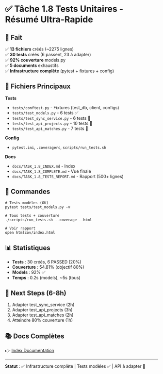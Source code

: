 # ✅ Tâche 1.8 Tests Unitaires - Résumé Ultra-Rapide

## 🎯 Fait

✅ **13 fichiers** créés (~2275 lignes)  
✅ **30 tests** créés (6 passent, 23 à adapter)  
✅ **92% couverture** models.py  
✅ **5 documents** exhaustifs  
✅ **Infrastructure complète** (pytest + fixtures + config)

## 📁 Fichiers Principaux

**Tests**
- `tests/conftest.py` - Fixtures (test_db, client, configs)
- `tests/test_models.py` - 6 tests ✅
- `tests/test_sync_service.py` - 6 tests 🔄
- `tests/test_api_projects.py` - 10 tests 🔄
- `tests/test_api_matches.py` - 7 tests 🔄

**Config**
- `pytest.ini`, `.coveragerc`, `scripts/run_tests.sh`

**Docs**
- `docs/TASK_1.8_INDEX.md` - Index
- `docs/TASK_1.8_COMPLETE.md` - Vue finale
- `docs/TASK_1.8_TESTS_REPORT.md` - Rapport (500+ lignes)

## 🚀 Commandes

```fish
# Tests modèles (OK)
pytest tests/test_models.py -v

# Tous tests + couverture
./scripts/run_tests.sh --coverage --html

# Voir rapport
open htmlcov/index.html
```

## 📊 Statistiques

- **Tests** : 30 créés, 6 PASSED (20%)
- **Couverture** : 54.81% (objectif 80%)
- **Models** : 92% ✅
- **Temps** : 0.2s (models), ~5s (tous)

## 🔄 Next Steps (6-8h)

1. Adapter test_sync_service (2h)
2. Adapter test_api_projects (3h)
3. Adapter test_api_matches (2h)
4. Atteindre 80% couverture (1h)

## 📚 Docs Complètes

👉 [Index Documentation](./TASK_1.8_INDEX.md)

---

**Statut** : ✅ Infrastructure complète | Tests modèles ✅ | API à adapter 🔄
